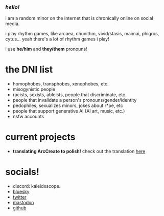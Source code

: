 ### *hello!*
i am a random minor on the internet that is chronically online on social media.

i play rhythm games, like arcaea, chunithm, vivid/stasis, maimai, phigros, cytus... yeah there's a lot of rhythm games i play!

i use **he/him** and **they/them** pronouns!

# the DNI list
- homophobes, transphobes, xenophobes, etc.
- misogynistic people
- racists, sexists, ableists, people that discriminate, etc.
- people that invalidate a person's pronouns/gender/identity
- pedophiles, sexualizes minors, jokes about r*pe, etc
- people that support generative AI (AI art, music, etc.)
- nsfw accounts


# current projects
- **translating ArcCreate to polish!** check out the translation [here](https://github.com/unauthparadox/ArcCreate)


# socials!
- discord: kaleidxscope.
- [bluesky](https://bsky.app/profile/unauthparadox.xyz)
- [twitter](https://twitter.com/chunithmverse)
- <a rel="me" href="https://mas.to/@unauthparadox">mastodon</a>
- [github](https://github.com/unauthparadox)

